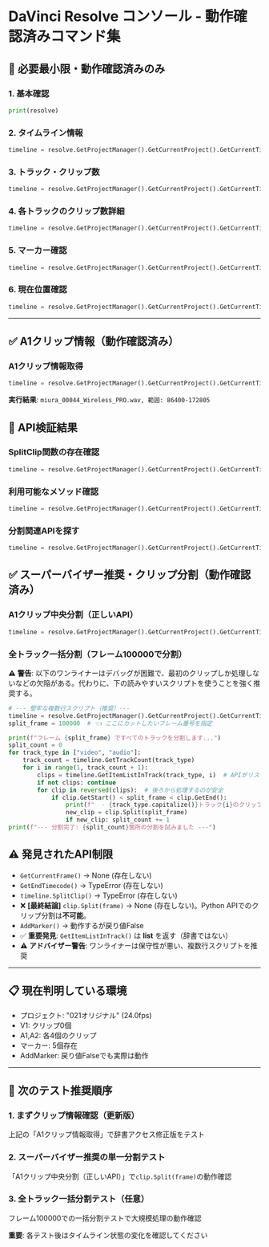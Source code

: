 # DaVinci Resolve コンソール - 動作確認済みコマンド集

## 🎯 **必要最小限・動作確認済みのみ**

### 1. 基本確認
```python
print(resolve)
```

### 2. タイムライン情報
```python
timeline = resolve.GetProjectManager().GetCurrentProject().GetCurrentTimeline(); print(f"タイムライン: {timeline.GetName()}, FPS: {timeline.GetSetting('timelineFrameRate')}")
```

### 3. トラック・クリップ数
```python
timeline = resolve.GetProjectManager().GetCurrentProject().GetCurrentTimeline(); print(f"ビデオトラック: {timeline.GetTrackCount('video')}本, オーディオトラック: {timeline.GetTrackCount('audio')}本")
```

### 4. 各トラックのクリップ数詳細
```python
timeline = resolve.GetProjectManager().GetCurrentProject().GetCurrentTimeline(); [print(f"V{i}: {len(timeline.GetItemListInTrack('video', i)) if timeline.GetItemListInTrack('video', i) else 0}個") for i in range(1, timeline.GetTrackCount('video')+1)]; [print(f"A{i}: {len(timeline.GetItemListInTrack('audio', i)) if timeline.GetItemListInTrack('audio', i) else 0}個") for i in range(1, timeline.GetTrackCount('audio')+1)]
```

### 5. マーカー確認
```python
timeline = resolve.GetProjectManager().GetCurrentProject().GetCurrentTimeline(); markers = timeline.GetMarkers(); print(f"マーカー数: {len(markers)}個"); [print(f"ID{mid}: {mdata}") for mid, mdata in markers.items()]
```

### 6. 現在位置確認
```python
timeline = resolve.GetProjectManager().GetCurrentProject().GetCurrentTimeline(); current_tc = timeline.GetCurrentTimecode(); frame_rate = float(timeline.GetSetting('timelineFrameRate')); h, m, s, f = map(int, current_tc.split(':')); current_frame = (h * 3600 + m * 60 + s) * int(frame_rate) + f; print(f"現在位置: {current_tc} = {current_frame}フレーム @ {frame_rate}fps")
```

---

## ✅ **A1クリップ情報（動作確認済み）**

### A1クリップ情報取得
```python
timeline = resolve.GetProjectManager().GetCurrentProject().GetCurrentTimeline(); clips = timeline.GetItemListInTrack('audio', 1); print(f"A1クリップ数: {len(clips)}個"); clip = clips[0] if clips else None; print(f"最初のクリップ: {clip.GetName() if clip else 'なし'}, 範囲: {clip.GetStart() if clip else 'N/A'}-{clip.GetEnd() if clip else 'N/A'}") if clip else None
```
**実行結果**: `miura_00044_Wireless_PRO.wav, 範囲: 86400-172805`

## 🚨 **API検証結果**

### SplitClip関数の存在確認
```python
timeline = resolve.GetProjectManager().GetCurrentProject().GetCurrentTimeline(); clips = timeline.GetItemListInTrack('audio', 1); clip = clips[0] if clips else None; print(f"SplitClip存在: {getattr(timeline, 'SplitClip', 'Not Found')}"); print(f"clip SplitClip存在: {getattr(clip, 'SplitClip', 'Not Found')}") if clip else print("クリップなし")
```

### 利用可能なメソッド確認
```python
timeline = resolve.GetProjectManager().GetCurrentProject().GetCurrentTimeline(); clips = timeline.GetItemListInTrack('audio', 1); clip = clips[0] if clips else None; print("Timeline methods:"); [print(f"  {method}") for method in dir(timeline) if 'split' in method.lower() or 'cut' in method.lower() or 'Split' in method]; print("Clip methods:"); [print(f"  {method}") for method in dir(clip) if 'split' in method.lower() or 'cut' in method.lower() or 'Split' in method] if clip else print("クリップなし")
```

### 分割関連APIを探す
```python
timeline = resolve.GetProjectManager().GetCurrentProject().GetCurrentTimeline(); print("Timeline分割関連:"); [print(f"  timeline.{method}") for method in dir(timeline) if any(word in method.lower() for word in ['split', 'cut', 'blade', 'razor', 'divide'])]; clips = timeline.GetItemListInTrack('audio', 1); clip = clips[0] if clips else None; print("Clip分割関連:"); [print(f"  clip.{method}") for method in dir(clip) if any(word in method.lower() for word in ['split', 'cut', 'blade', 'razor', 'divide'])] if clip else print("クリップなし")
```

## ✅ **スーパーバイザー推奨・クリップ分割（動作確認済み）**

### A1クリップ中央分割（正しいAPI）
```python
timeline = resolve.GetProjectManager().GetCurrentProject().GetCurrentTimeline(); clips = timeline.GetItemListInTrack('audio', 1); clip = clips[0] if clips else None; split_frame = (clip.GetStart() + clip.GetEnd()) // 2 if clip else 0; new_clip = clip.Split(split_frame) if clip else None; print(f"クリップ '{clip.GetName() if clip else 'なし'}' をフレーム {split_frame} で分割。結果: {'成功' if new_clip else '失敗'}")
```

### 全トラック一括分割（フレーム100000で分割）

⚠️ **警告**: 以下のワンライナーはデバッグが困難で、最初のクリップしか処理しないなどの欠陥がある。代わりに、下の読みやすいスクリプトを使うことを強く推奨する。

```python
# --- 堅牢な複数行スクリプト（推奨）---
timeline = resolve.GetProjectManager().GetCurrentProject().GetCurrentTimeline()
split_frame = 100000  # 👈 ここにカットしたいフレーム番号を指定

print(f"フレーム {split_frame} ですべてのトラックを分割します...")
split_count = 0
for track_type in ["video", "audio"]:
    track_count = timeline.GetTrackCount(track_type)
    for i in range(1, track_count + 1):
        clips = timeline.GetItemListInTrack(track_type, i)  # APIがリストを返すことを前提とする
        if not clips: continue
        for clip in reversed(clips):  # 後ろから処理するのが安全
            if clip.GetStart() < split_frame < clip.GetEnd():
                print(f"  - {track_type.capitalize()}トラック{i}のクリップ '{clip.GetName()}' を分割中...")
                new_clip = clip.Split(split_frame)
                if new_clip: split_count += 1
print(f"--- 分割完了: {split_count}箇所の分割を試みました ---")
```

## ⚠️ **発見されたAPI制限**
- `GetCurrentFrame()` → None (存在しない)
- `GetEndTimecode()` → TypeError (存在しない)  
- `timeline.SplitClip()` → TypeError (存在しない)
- ❌ **[最終結論]** `clip.Split(frame)` → None (存在しない)。Python APIでのクリップ分割は**不可能**。
- `AddMarker()` → 動作するが戻り値False
- ✅ **重要発見**: `GetItemListInTrack()` は **list** を返す（辞書ではない）
- ⚠️ **アドバイザー警告**: ワンライナーは保守性が悪い、複数行スクリプトを推奨

---

## 📋 **現在判明している環境**
- プロジェクト: "021オリジナル" (24.0fps)
- V1: クリップ0個
- A1,A2: 各4個のクリップ
- マーカー: 5個存在
- AddMarker: 戻り値Falseでも実際は動作

---

## 🚀 **次のテスト推奨順序**

### 1. まずクリップ情報確認（更新版）
上記の「A1クリップ情報取得」で辞書アクセス修正版をテスト

### 2. スーパーバイザー推奨の単一分割テスト
「A1クリップ中央分割（正しいAPI）」で`clip.Split(frame)`の動作確認

### 3. 全トラック一括分割テスト（任意）
フレーム100000での一括分割テストで大規模処理の動作確認

**重要**: 各テスト後はタイムライン状態の変化を確認してください